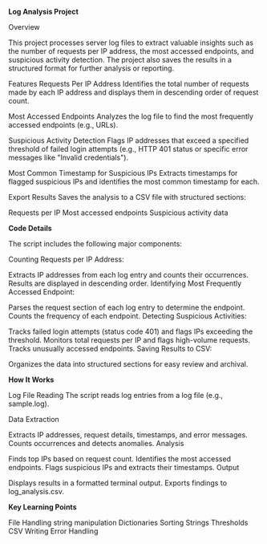 **Log Analysis Project**

Overview

This project processes server log files to extract valuable insights such as the number of requests per IP address, the most accessed endpoints, and suspicious activity detection. The project also saves the results in a structured format for further analysis or reporting.

Features
Requests Per IP Address
Identifies the total number of requests made by each IP address and displays them in descending order of request count.

Most Accessed Endpoints
Analyzes the log file to find the most frequently accessed endpoints (e.g., URLs).

Suspicious Activity Detection
Flags IP addresses that exceed a specified threshold of failed login attempts (e.g., HTTP 401 status or specific error messages like "Invalid credentials").

Most Common Timestamp for Suspicious IPs
Extracts timestamps for flagged suspicious IPs and identifies the most common timestamp for each.

Export Results
Saves the analysis to a CSV file with structured sections:

Requests per IP
Most accessed endpoints
Suspicious activity data


**Code Details**

The script includes the following major components:

Counting Requests per IP Address:

Extracts IP addresses from each log entry and counts their occurrences.
Results are displayed in descending order.
Identifying Most Frequently Accessed Endpoint:

Parses the request section of each log entry to determine the endpoint.
Counts the frequency of each endpoint.
Detecting Suspicious Activities:

Tracks failed login attempts (status code 401) and flags IPs exceeding the threshold.
Monitors total requests per IP and flags high-volume requests.
Tracks unusually accessed endpoints.
Saving Results to CSV:

Organizes the data into structured sections for easy review and archival.

**How It Works**

Log File Reading
The script reads log entries from a log file (e.g., sample.log).

Data Extraction

Extracts IP addresses, request details, timestamps, and error messages.
Counts occurrences and detects anomalies.
Analysis

Finds top IPs based on request count.
Identifies the most accessed endpoints.
Flags suspicious IPs and extracts their timestamps.
Output

Displays results in a formatted terminal output.
Exports findings to log_analysis.csv.


**Key Learning Points**

File Handling 
string manipulation
Dictionaries
Sorting Strings
Thresholds
CSV Writing
Error Handling

